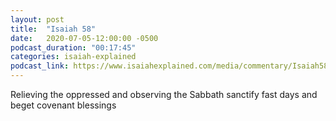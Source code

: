 ```yaml
---
layout: post
title:  "Isaiah 58"
date:   2020-07-05-12:00:00 -0500
podcast_duration: "00:17:45"
categories: isaiah-explained
podcast_link: https://www.isaiahexplained.com/media/commentary/Isaiah58.mp3
---
```

Relieving the oppressed and observing the Sabbath sanctify fast days and beget covenant blessings
